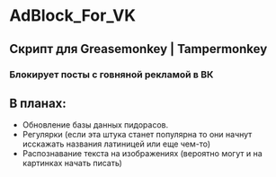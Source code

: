 # AdBlock_For_VK
## Скрипт для Greasemonkey | Tampermonkey
### Блокирует посты с говняной рекламой в ВК
## В планах:
- Обновление базы данных пидорасов.
- Регулярки (если эта штука станет популярна то они начнут исскажать названия латиницей или еще чем-то)
- Распознавание текста на изображениях (вероятно могут и на картинках начать писать)

